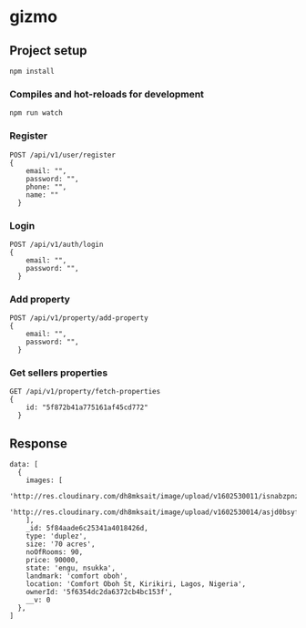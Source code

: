 # gizmo

## Project setup
```
npm install
```

### Compiles and hot-reloads for development
```
npm run watch
```

### Register
```
POST /api/v1/user/register
{
    email: "",
    password: "",
    phone: "",
    name: ""
  }

```

### Login
```
POST /api/v1/auth/login
{
    email: "",
    password: "",
  }

```

### Add property
```
POST /api/v1/property/add-property
{
    email: "",
    password: "",
  }

```
### Get sellers properties
```
GET /api/v1/property/fetch-properties
{
    id: "5f872b41a775161af45cd772"
  }

```
## Response 
```
data: [
  {
    images: [
      'http://res.cloudinary.com/dh8mksait/image/upload/v1602530011/isnabzpnzo4gm8w1nxjx.png',
      'http://res.cloudinary.com/dh8mksait/image/upload/v1602530014/asjd0bsyfn4fksn6dhy1.png'
    ],
    _id: 5f84aade6c25341a4018426d,
    type: 'duplez',
    size: '70 acres',
    noOfRooms: 90,
    price: 90000,
    state: 'engu, nsukka',
    landmark: 'comfort oboh',
    location: 'Comfort Oboh St, Kirikiri, Lagos, Nigeria',
    ownerId: '5f6354dc2da6372cb4bc153f',
    __v: 0
  },
]
```

